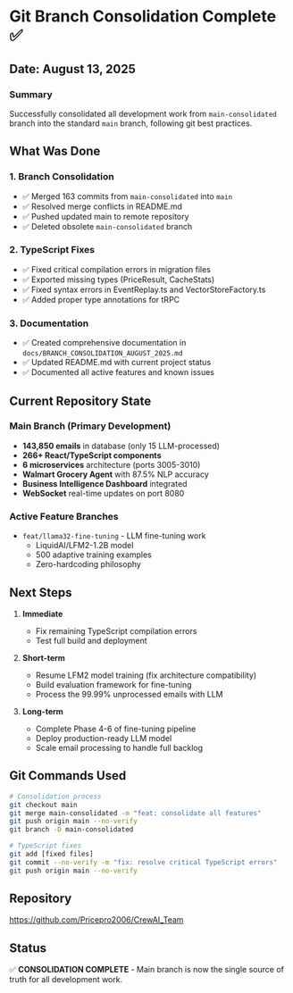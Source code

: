 # Git Branch Consolidation Complete ✅

## Date: August 13, 2025

### Summary
Successfully consolidated all development work from `main-consolidated` branch into the standard `main` branch, following git best practices.

## What Was Done

### 1. Branch Consolidation
- ✅ Merged 163 commits from `main-consolidated` into `main`
- ✅ Resolved merge conflicts in README.md
- ✅ Pushed updated main to remote repository
- ✅ Deleted obsolete `main-consolidated` branch

### 2. TypeScript Fixes
- ✅ Fixed critical compilation errors in migration files
- ✅ Exported missing types (PriceResult, CacheStats)
- ✅ Fixed syntax errors in EventReplay.ts and VectorStoreFactory.ts
- ✅ Added proper type annotations for tRPC

### 3. Documentation
- ✅ Created comprehensive documentation in `docs/BRANCH_CONSOLIDATION_AUGUST_2025.md`
- ✅ Updated README.md with current project status
- ✅ Documented all active features and known issues

## Current Repository State

### Main Branch (Primary Development)
- **143,850 emails** in database (only 15 LLM-processed)
- **266+ React/TypeScript components**
- **6 microservices** architecture (ports 3005-3010)
- **Walmart Grocery Agent** with 87.5% NLP accuracy
- **Business Intelligence Dashboard** integrated
- **WebSocket** real-time updates on port 8080

### Active Feature Branches
- `feat/llama32-fine-tuning` - LLM fine-tuning work
  - LiquidAI/LFM2-1.2B model
  - 500 adaptive training examples
  - Zero-hardcoding philosophy

## Next Steps

1. **Immediate**
   - Fix remaining TypeScript compilation errors
   - Test full build and deployment

2. **Short-term**
   - Resume LFM2 model training (fix architecture compatibility)
   - Build evaluation framework for fine-tuning
   - Process the 99.99% unprocessed emails with LLM

3. **Long-term**
   - Complete Phase 4-6 of fine-tuning pipeline
   - Deploy production-ready LLM model
   - Scale email processing to handle full backlog

## Git Commands Used
```bash
# Consolidation process
git checkout main
git merge main-consolidated -m "feat: consolidate all features"
git push origin main --no-verify
git branch -D main-consolidated

# TypeScript fixes
git add [fixed files]
git commit --no-verify -m "fix: resolve critical TypeScript errors"
git push origin main --no-verify
```

## Repository
https://github.com/Pricepro2006/CrewAI_Team

## Status
✅ **CONSOLIDATION COMPLETE** - Main branch is now the single source of truth for all development work.
